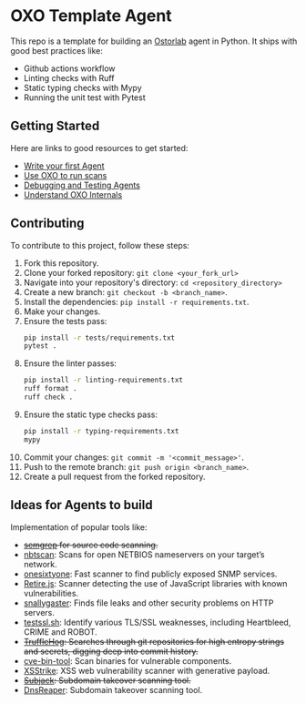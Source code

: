 # OXO Template Agent

This repo is a template for building an [Ostorlab](https://github.com/ostorlab/ostorlab) agent in Python. It ships with
good best practices like:

* Github actions workflow
* Linting checks with Ruff
* Static typing checks with Mypy
* Running the unit test with Pytest

## Getting Started

Here are links to good resources to get started:

* [Write your first Agent](https://oxo.ostorlab.co/tutorials/write_an_agent)
* [Use OXO to run scans](https://oxo.ostorlab.co/tutorials)
* [Debugging and Testing Agents](https://oxo.ostorlab.co/tutorials/debugging_agents)
* [Understand OXO Internals](https://oxo.ostorlab.co/tutorials/life_of_a_scan)

## Contributing

To contribute to this project, follow these steps:
1. Fork this repository.
2. Clone your forked repository: `git clone <your_fork_url>`
3. Navigate into your repository's directory: `cd <repository_directory>`
4. Create a new branch: `git checkout -b <branch_name>`.
5. Install the dependencies: `pip install -r requirements.txt`.
6. Make your changes.
7. Ensure the tests pass:
    ```sh
    pip install -r tests/requirements.txt
    pytest .
    ```
8. Ensure the linter passes:
    ```sh
    pip install -r linting-requirements.txt
    ruff format .
    ruff check .
    ```
9. Ensure the static type checks pass:
    ```sh
    pip install -r typing-requirements.txt
    mypy
    ```
10. Commit your changes: `git commit -m '<commit_message>'`.
11. Push to the remote branch: `git push origin <branch_name>`.
12. Create a pull request from the forked repository.


## Ideas for Agents to build

Implementation of popular tools like:

* ~~[semgrep](https://github.com/returntocorp/semgrep) for source code scanning.~~
* [nbtscan](http://www.unixwiz.net/tools/nbtscan.html): Scans for open NETBIOS nameservers on your target’s network.
* [onesixtyone](https://github.com/trailofbits/onesixtyone): Fast scanner to find publicly exposed SNMP services.
* [Retire.js](http://retirejs.github.io/retire.js/): Scanner detecting the use of JavaScript libraries with known
  vulnerabilities.
* [snallygaster](https://github.com/hannob/snallygaster): Finds file leaks and other security problems on HTTP servers.
* [testssl.sh](https://testssl.sh/): Identify various TLS/SSL weaknesses, including Heartbleed, CRIME and ROBOT.
* ~~[TruffleHog](https://github.com/trufflesecurity/truffleHog): Searches through git repositories for high entropy
  strings and secrets, digging deep into commit history.~~
* [cve-bin-tool](https://github.com/intel/cve-bin-tool): Scan binaries for vulnerable components.
* [XSStrike](https://github.com/s0md3v/XSStrike): XSS web vulnerability scanner with generative payload.
* ~~[Subjack](https://github.com/haccer/subjack): Subdomain takeover scanning tool.~~
* [DnsReaper](https://github.com/punk-security/dnsReaper): Subdomain takeover scanning tool.
